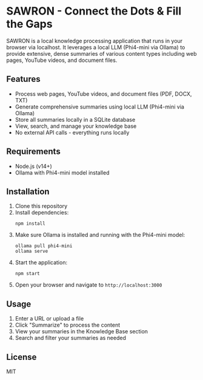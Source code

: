 # SAWRON - Connect the Dots & Fill the Gaps

SAWRON is a local knowledge processing application that runs in your browser via localhost. It leverages a local LLM (Phi4-mini via Ollama) to provide extensive, dense summaries of various content types including web pages, YouTube videos, and document files.

## Features

- Process web pages, YouTube videos, and document files (PDF, DOCX, TXT)
- Generate comprehensive summaries using local LLM (Phi4-mini via Ollama)
- Store all summaries locally in a SQLite database
- View, search, and manage your knowledge base
- No external API calls - everything runs locally

## Requirements

- Node.js (v14+)
- Ollama with Phi4-mini model installed

## Installation

1. Clone this repository
2. Install dependencies:
   ```
   npm install
   ```
3. Make sure Ollama is installed and running with the Phi4-mini model:
   ```
   ollama pull phi4-mini
   ollama serve
   ```
4. Start the application:
   ```
   npm start
   ```
5. Open your browser and navigate to `http://localhost:3000`

## Usage

1. Enter a URL or upload a file
2. Click "Summarize" to process the content
3. View your summaries in the Knowledge Base section
4. Search and filter your summaries as needed

## License

MIT